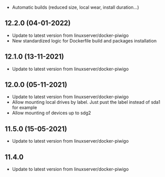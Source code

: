 - Automatic builds (reduced size, local wear, install duration...)

## 12.2.0 (04-01-2022)
- Update to latest version from linuxserver/docker-piwigo
- New standardized logic for Dockerfile build and packages installation

## 12.1.0 (13-11-2021)
- Update to latest version from linuxserver/docker-piwigo

## 12.0.0 (05-11-2021)
- Update to latest version from linuxserver/docker-piwigo
- Allow mounting local drives by label. Just pust the label instead of sda1 for example
- Allow mounting of devices up to sdg2

## 11.5.0 (15-05-2021)

- Update to latest version from linuxserver/docker-piwigo

## 11.4.0

- Update to latest version from linuxserver/docker-piwigo

